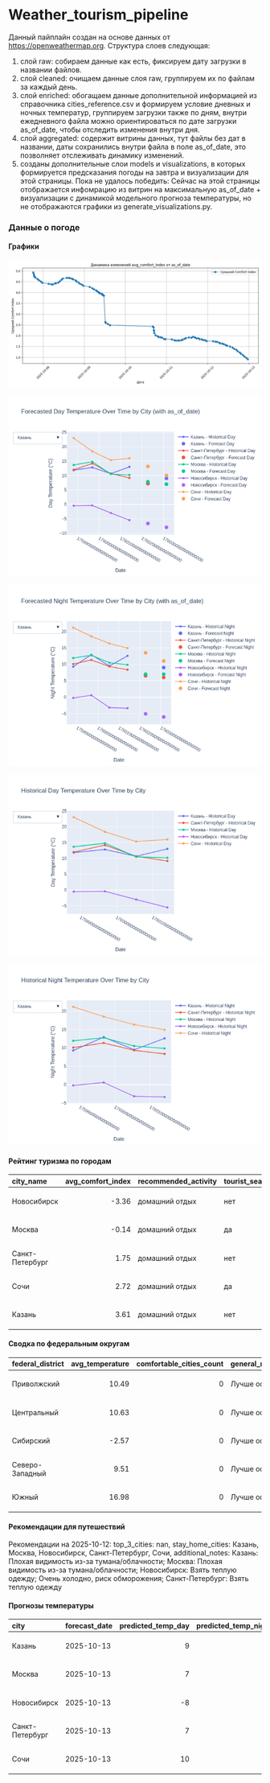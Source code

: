 # Weather_tourism_pipeline
Данный пайплайн создан на основе данных от https://openweathermap.org.
Структура слоев следующая:
  1) слой raw: 
  собираем данные как есть, фиксируем дату загрузки в названии файлов.
  2) слой cleaned:
  очищаем данные слоя raw, группируем их по файлам за каждый день.
  3) слой enriched:
  обогащаем данные дополнительной информацией из справочника cities_reference.csv и формируем условие дневных и ночных температур,
  группируем загрузки также по дням, внутри ежедневного файла можно ориентироваться по дате загрузки as_of_date, чтобы отследить изменения внутри дня.
  4) слой aggregated:
   содержит витрины данных, тут файлы без дат в названии, даты сохранились внутри файла в поле as_of_date, это позволняет отслеживать динамику изменений.
  6) созданы дополнительные слои models и visualizations, в которых формируется предсказания погоды на завтра и визуализации для этой страницы.
  Пока не удалось победить: Сейчас на этой страницы отображается инфомрацию из витрин на максимальную as_of_date + визуализации с динамикой модельного прогноза температуры, 
  но не отображаются графики из generate_visualizations.py.
<!-- WEATHER DATA START -->
### Данные о погоде

#### Графики
![Comfort Index Trend](data/visualizations/comfort_index_trend.png)

![Forecasted Day Temperature](data/visualizations/forecasted_day_temperature.png)

![Forecasted Night Temperature](data/visualizations/forecasted_night_temperature.png)

![Historical Day Temperature](data/visualizations/historical_day_temperature.png)

![Historical Night Temperature](data/visualizations/historical_night_temperature.png)

#### Рейтинг туризма по городам
| city_name       |   avg_comfort_index | recommended_activity   | tourist_season_match   | tourism_season   | tour_recommendation       | as_of_date          |
|:----------------|--------------------:|:-----------------------|:-----------------------|:-----------------|:--------------------------|:--------------------|
| Новосибирск     |               -3.36 | домашний отдых         | нет                    | Июнь-Август      | домашний отдых вне сезона | 2025-10-12 23:27:00 |
| Москва          |               -0.14 | домашний отдых         | да                     | Круглогодично    | домашний отдых в сезон    | 2025-10-12 23:27:00 |
| Санкт-Петербург |                1.75 | домашний отдых         | нет                    | Май-Сентябрь     | домашний отдых вне сезона | 2025-10-12 23:27:00 |
| Сочи            |                2.72 | домашний отдых         | да                     | Май-Октябрь      | домашний отдых в сезон    | 2025-10-12 23:27:00 |
| Казань          |                3.61 | домашний отдых         | нет                    | Май-Сентябрь     | домашний отдых вне сезона | 2025-10-12 23:27:00 |

#### Сводка по федеральным округам
| federal_district   |   avg_temperature |   comfortable_cities_count | general_recommendation   | as_of_date          |
|:-------------------|------------------:|---------------------------:|:-------------------------|:--------------------|
| Приволжский        |             10.49 |                          0 | Лучше остаться дома      | 2025-10-12 23:27:00 |
| Центральный        |             10.63 |                          0 | Лучше остаться дома      | 2025-10-12 23:27:00 |
| Сибирский          |             -2.57 |                          0 | Лучше остаться дома      | 2025-10-12 23:27:00 |
| Северо-Западный    |              9.51 |                          0 | Лучше остаться дома      | 2025-10-12 23:27:00 |
| Южный              |             16.98 |                          0 | Лучше остаться дома      | 2025-10-12 23:27:00 |

#### Рекомендации для путешествий
Рекомендации на 2025-10-12: top_3_cities: nan, stay_home_cities: Казань, Москва, Новосибирск, Санкт-Петербург, Сочи, additional_notes: Казань: Плохая видимость из-за тумана/облачности; Москва: Плохая видимость из-за тумана/облачности; Новосибирск: Взять теплую одежду; Очень холодно, риск обморожения; Санкт-Петербург: Взять теплую одежду

#### Прогнозы температуры
| city            | forecast_date   |   predicted_temp_day |   predicted_temp_night | model_type       | as_of_date          |
|:----------------|:----------------|---------------------:|-----------------------:|:-----------------|:--------------------|
| Казань          | 2025-10-13      |                    9 |                      9 | LinearRegression | 2025-10-12 23:27:30 |
| Москва          | 2025-10-13      |                    7 |                      7 | LinearRegression | 2025-10-12 23:27:30 |
| Новосибирск     | 2025-10-13      |                   -8 |                     -6 | LinearRegression | 2025-10-12 23:27:30 |
| Санкт-Петербург | 2025-10-13      |                    7 |                      6 | LinearRegression | 2025-10-12 23:27:30 |
| Сочи            | 2025-10-13      |                   10 |                     11 | LinearRegression | 2025-10-12 23:27:30 |


<!-- WEATHER DATA END -->
